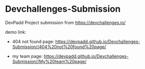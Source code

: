 # Devchallenges-Submission
DevPadd Project submission from https://devchallenges.io/

demo link:

- 404 not found page:
https://devpadd.github.io/Devchallenges-Submission//404%20not%20found%20page/

- my team page:
https://devpadd.github.io/Devchallenges-Submission//My%20team%20page/

